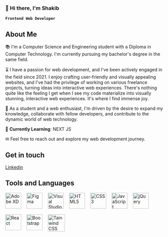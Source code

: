 ### 👋 Hi there, I'm Shakib

**`Frontend Web Developer`**

<h2>About Me</h2>
📚 I'm a Computer Science and Engineering student with a Diploma in Computer Technology. I'm currently pursuing my bachelor's degree in the same field.

<p></p>

⏳ I have a passion for web development, and I've been actively engaged in the field since 2021. I enjoy crafting user-friendly and visually appealing websites, and I've had the privilege of working on various freelance projects, turning ideas into interactive web experiences. There's nothing quite like the feeling I get when I see my code materialize into visually stunning, interactive web experiences. It's where I find immense joy. 

🚀 As a student and a web enthusiast, I'm driven by the desire to expand my knowledge, collaborate with fellow developers, and contribute to the dynamic world of web technology.

📖 **Currently Learning**: NEXT JS

<p>✉ Feel free to reach out and explore my web development journey.</p>

<h2>Get in touch</h2>
<a href="https://www.linkedin.com/in/shakib-rahman-0b0330297/" target="_blank">
  Linkedin
</a>

<h2>Tools and Languages</h2>
<img align="left" width="50px" src="https://cdn.jsdelivr.net/gh/devicons/devicon/icons/xd/xd-plain.svg" style="padding-right: 14px; margin-bottom: 18px" alt="Adobe XD" />
<img align="left" width="50px" src="https://cdn.jsdelivr.net/gh/devicons/devicon/icons/figma/figma-original.svg" style="padding-right: 14px; margin-bottom: 18px" alt="Figma" />
<img align="left" width="50px" src="https://cdn.jsdelivr.net/gh/devicons/devicon/icons/vscode/vscode-original.svg" style="padding-right: 14px; margin-bottom: 18px" alt="Visual Studio Code" />
<img align="left" width="50px" src="https://cdn.jsdelivr.net/gh/devicons/devicon/icons/html5/html5-original.svg" style="padding-right: 14px; margin-bottom: 18px" alt="HTML5" />
<img align="left" width="50px" src="https://cdn.jsdelivr.net/gh/devicons/devicon/icons/css3/css3-original.svg" style="padding-right: 14px; margin-bottom: 18px" alt="CSS3" />
<img align="left" width="50px" src="https://cdn.jsdelivr.net/gh/devicons/devicon/icons/javascript/javascript-original.svg" style="padding-right: 14px; margin-bottom: 18px" alt="JavaScript" />
<img align="left" width="50px" src="https://cdn.jsdelivr.net/gh/devicons/devicon/icons/jquery/jquery-original-wordmark.svg" style="padding-right: 14px; margin-bottom: 18px" alt="jQuery" />
<img align="left" width="50px" src="https://cdn.jsdelivr.net/gh/devicons/devicon/icons/react/react-original.svg" style="padding-right: 14px; margin-bottom: 18px" alt="React" />
<img align="left" width="50px" src="https://cdn.jsdelivr.net/gh/devicons/devicon/icons/bootstrap/bootstrap-original.svg" style="padding-right: 14px; margin-bottom: 18px" alt="Bootstrap" />
<img align="left" width="54px" src="https://cdn.jsdelivr.net/gh/devicons/devicon/icons/tailwindcss/tailwindcss-plain.svg" alt="Tainwind CSS" />
